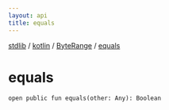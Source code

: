 ```yaml
---
layout: api
title: equals
---
```

[stdlib](../../index.md) / [kotlin](../index.md) / [ByteRange](index.md) / [equals](equals.md)

# equals

```
open public fun equals(other: Any): Boolean
```
